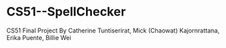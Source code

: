 # CS51--SpellChecker
CS51 Final Project
By Catherine Tuntiserirat, Mick (Chaowat) Kajornrattana, Erika Puente, Billie Wei
